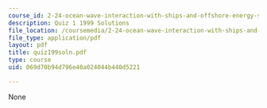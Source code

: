 ```yaml
---
course_id: 2-24-ocean-wave-interaction-with-ships-and-offshore-energy-systems-13-022-spring-2002
description: Quiz 1 1999 Solutions
file_location: /coursemedia/2-24-ocean-wave-interaction-with-ships-and-offshore-energy-systems-13-022-spring-2002/069d70b94d796e40a024044b440d5221_quiz199soln.pdf
file_type: application/pdf
layout: pdf
title: quiz199soln.pdf
type: course
uid: 069d70b94d796e40a024044b440d5221

---
```

None